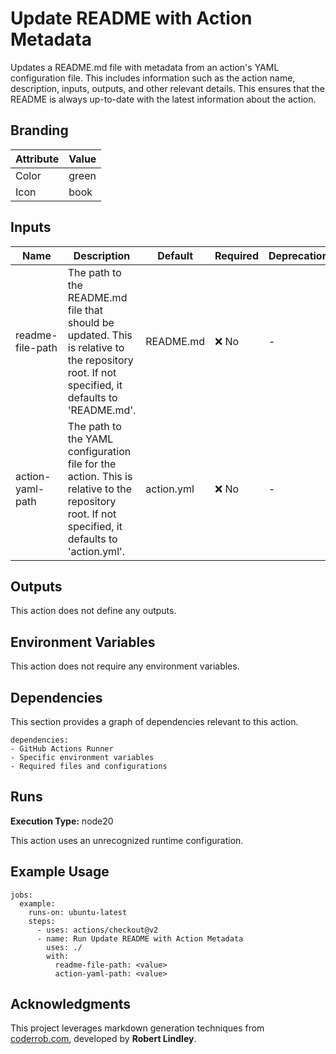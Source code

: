 # Update README with Action Metadata

Updates a README.md file with metadata from an action's YAML configuration file. This includes information such as the action name, description, inputs, outputs, and other relevant details. This ensures that the README is always up-to-date with the latest information about the action.

## Branding

| Attribute | Value |
| --------- | ----- |
| Color     | green |
| Icon      | book  |

## Inputs

| Name             | Description                                                                                                                                     | Default    | Required | Deprecation |
| ---------------- | ----------------------------------------------------------------------------------------------------------------------------------------------- | ---------- | -------- | ----------- |
| readme-file-path | The path to the README.md file that should be updated. This is relative to the repository root. If not specified, it defaults to 'README.md'.   | README.md  | ❌ No     | -           |
| action-yaml-path | The path to the YAML configuration file for the action. This is relative to the repository root. If not specified, it defaults to 'action.yml'. | action.yml | ❌ No     | -           |

## Outputs

This action does not define any outputs.

## Environment Variables

This action does not require any environment variables.

## Dependencies

This section provides a graph of dependencies relevant to this action.

    dependencies:
    - GitHub Actions Runner
    - Specific environment variables
    - Required files and configurations

## Runs

**Execution Type:** node20

This action uses an unrecognized runtime configuration.

## Example Usage

    jobs:
      example:
        runs-on: ubuntu-latest
        steps:
          - uses: actions/checkout@v2
          - name: Run Update README with Action Metadata
            uses: ./
            with:
              readme-file-path: <value>
              action-yaml-path: <value>

## Acknowledgments

This project leverages markdown generation techniques from [coderrob.com](https://coderrob.com), developed by **Robert Lindley**.